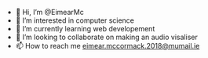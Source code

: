 - 👋 Hi, I’m @EimearMc
- 👀 I’m interested in computer science
- 🌱 I’m currently learning web developement
- 💞️ I’m looking to collaborate on making an audio visaliser
- 📫 How to reach me eimear.mccormack.2018@mumail.ie

<!---
EimearMc/EimearMc is a ✨ special ✨ repository because its `README.md` (this file) appears on your GitHub profile.
You can click the Preview link to take a look at your changes.
--->
